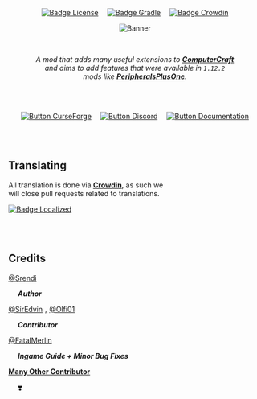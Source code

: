 
<br>
<br>

<div align = center>

[![Badge License]][License]   
[![Badge Gradle]][Actions]   
[![Badge Crowdin]][Crowdin]

![Banner]

<br>

*A mod that adds many useful extensions to **[ComputerCraft]** <br>
and aims to add features that were available in `1.12.2` <br>
mods like **[PeripheralsPlusOne]**.*

<br>
<br>

[![Button CurseForge]][CurseForge]   
[![Button Discord]][Discord]   
[![Button Documentation]][Documentation]

</div>

<br>
<br>

## Translating

All translation is done via **[Crowdin]**, as such we <br>
will close pull requests related to translations.

[![Badge Localized]][Crowdin]

<br>
<br>

## Credits

[@Srendi]
    
    ***Author***

[@SirEdvin] , [@Olfi01]

    ***Contributor***

[@FatalMerlin]

    ***Ingame Guide + Minor Bug Fixes***

**[Many Other Contributor][Contributors]**

    ❣️

<br>


<!----------------------------------------------------------------------------->

[Documentation]: https://docs.srendi.de
[Contributors]: https://github.com/Seniorendi/AdvancedPeripherals/graphs/contributors
[CurseForge]: https://www.curseforge.com/minecraft/mc-mods/advanced-peripherals
[Actions]: https://github.com/Seniorendi/AdvancedPeripherals/actions
[Crowdin]: https://crowdin.com/project/advanced-peripherals
[Discord]: https://discord.srendi.de/
[Banner]: https://www.bisecthosting.com/images/CF/Advanced_Peripherals/BH_AP_Header.png 'Advanced Peripherals'

[PeripheralsPlusOne]: https://github.com/rolandoislas/PeripheralsPlusOne
[ComputerCraft]: https://www.curseforge.com/minecraft/mc-mods/computercraft

[@FatalMerlin]: https://github.com/FatalMerlin
[@SirEdvin]: https://github.com/SirEdvin
[@Srendi]: https://github.com/Seniorendi
[@Olfi01]: https://github.com/Olfi01

[License]: LICENSE


<!---------------------------------[ Badges ]---------------------------------->

[Badge Localized]: https://badges.crowdin.net/advanced-peripherals/localized.svg
[Badge Crowdin]: https://img.shields.io/badge/Localized_On-Crowdin-373d4c?style=for-the-badge&labelColor=464e62&logoColor=white&logo=Crowdin
[Badge License]: https://img.shields.io/badge/License-Apache_2.0-961b1f?style=for-the-badge&labelColor=D22128&logoColor=white&logo=Apache
[Badge Gradle]: https://img.shields.io/github/workflow/status/Seniorendi/AdvancedPeripherals/Gradle%20Snapshot?style=for-the-badge&labelColor=034654&color=023741&logoColor=white&logo=Gradle


<!---------------------------------[ Buttons ]--------------------------------->

[Button Documentation]: https://img.shields.io/badge/Documentation-5abcff?style=for-the-badge&logoColor=white&logo=GitBook
[Button CurseForge]: https://img.shields.io/badge/CurseForge-6441A4?style=for-the-badge&logoColor=white&logo=CurseForge
[Button Discord]: https://img.shields.io/badge/Discord-5865F2?style=for-the-badge&logoColor=white&logo=Discord
